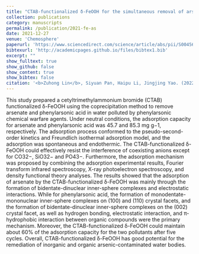 ```yaml
---
title: "CTAB-functionalized δ-FeOOH for the simultaneous removal of arsenate and phenylarsonic acid in phenylarsenic chemical warfare"
collection: publications
category: manuscripts
permalink: /publication/2021-fe-as
date: 2021-12-27
venue: 'Chemosphere'
paperurl: 'https://www.sciencedirect.com/science/article/abs/pii/S0045653521038479?via%3Dihub'
bibtexurl: 'http://academicpages.github.io/files/bibtex1.bib'
excerpt: ""
show_fulltext: true
show_github: false
show_content: true
show_bibtex: false
citation: '<b>Zuhong Lin</b>, Siyuan Pan, Haipu Li, Jingjing Yao. (2022). "CTAB-functionalized δ-FeOOH for the simultaneous removal of arsenate and phenylarsonic acid in phenylarsenic chemical warfare." <i>Chemosphere</i>, <b>292</b>, 133373.'
---
```

This study prepared a cetyltrimethylammonium bromide (CTAB) functionalized δ-FeOOH using the coprecipitation method to remove arsenate and phenylarsonic acid in water polluted by phenylarsonic chemical warfare agents. Under neutral conditions, the adsorption capacity for arsenate and phenylarsonic acid was 45.7 and 85.3 mg g−1, respectively. The adsorption process conformed to the pseudo-second-order kinetics and Freundlich isothermal adsorption model, and the adsorption was spontaneous and endothermic. The CTAB-functionalized δ-FeOOH could effectively resist the interference of coexisting anions except for CO32−, SiO32− and PO43−. Furthermore, the adsorption mechanism was proposed by combining the adsorption experimental results, Fourier transform infrared spectroscopy, X-ray photoelectron spectroscopy, and density functional theory analyses. The results showed that the adsorption of arsenate by the CTAB-functionalized δ-FeOOH was mainly through the formation of bidentate-dinuclear inner-sphere complexes and electrostatic interactions. While for phenylarsonic acid, the formation of monodentate-mononuclear inner-sphere complexes on (100) and (110) crystal facets, and the formation of bidentate-dinuclear inner-sphere complexes on the (002) crystal facet, as well as hydrogen bonding, electrostatic interaction, and π-hydrophobic interaction between organic compounds were the primary mechanism. Moreover, the CTAB-functionalized δ-FeOOH could maintain about 60% of the adsorption capacity for the two pollutants after five cycles. Overall, CTAB-functionalized δ-FeOOH has good potential for the remediation of inorganic and organic arsenic-contaminated water bodies.
